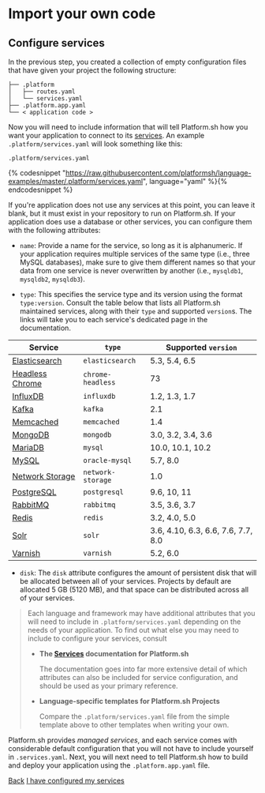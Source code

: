# Import your own code

## Configure services

In the previous step, you created a collection of empty configuration files that have given your project the following structure:

```.
├── .platform
│   ├── routes.yaml
│   └── services.yaml
├── .platform.app.yaml
└── < application code >
```

Now you will need to include information that will tell Platform.sh how you want your application to connect to its [services](/configuration/services.md). An example `.platform/services.yaml` will look something like this:

`.platform/services.yaml`

{% codesnippet "https://raw.githubusercontent.com/platformsh/language-examples/master/.platform/services.yaml", language="yaml" %}{% endcodesnippet %}

If you're application does not use any services at this point, you can leave it blank, but it must exist in your repository to run on Platform.sh. If your application does use a database or other services, you can configure them with the following attributes:

* `name`: Provide a name for the service, so long as it is alphanumeric. If your application requires multiple services of the same type (i.e., three MySQL databases), make sure to give them different names so that your data from one service is never overwritten by another (i.e., `mysqldb1`, `mysqldb2`, `mysqldb3`).

* `type`: This specifies the service type and its version using the format `type:version`. Consult the table below that lists all Platform.sh maintained services, along with their `type` and supported `version`s. The links will take you to each service's dedicated page in the documentation.

| **Service**                                                    | **`type`**        | **Supported `version`**             |
|----------------------------------------------------------------|-------------------|-------------------------------------|
| [Elasticsearch](/configuration/services/elasticsearch.md)      | `elasticsearch`   | 5.3, 5.4, 6.5                       |
| [Headless Chrome](/configuration/services/headless-chrome.md)  | `chrome-headless` | 73                                  |
| [InfluxDB](/configuration/services/influxdb.md)                | `influxdb`        | 1.2, 1.3, 1.7                       |
| [Kafka](/configuration/services/kafka.md)                      | `kafka`           | 2.1                                 |
| [Memcached](/configuration/services/memcached.md)              | `memcached`       | 1.4                                 |
| [MongoDB](/configuration/services/mongodb.md)                  | `mongodb`         | 3.0, 3.2, 3.4, 3.6                  |
| [MariaDB](/configuration/services/mysql.md)                    | `mysql`           | 10.0, 10.1, 10.2                    |
| [MySQL](/configuration/services/mysql.md)                      | `oracle-mysql`    | 5.7, 8.0                            |
| [Network Storage](/configuration/services/network-storage.md)  | `network-storage` | 1.0                                 |
| [PostgreSQL](/configuration/services/postgresql.md)            | `postgresql`      | 9.6, 10, 11                         |
| [RabbitMQ](/configuration/services/rabbitmq.md)                | `rabbitmq`        | 3.5, 3.6, 3.7                       |
| [Redis](/configuration/services/redis.md)                      | `redis`           | 3.2, 4.0, 5.0                       |
| [Solr](/configuration/services/solr.md)                        | `solr`            | 3.6, 4.10, 6.3, 6.6, 7.6, 7.7, 8.0  |
| [Varnish](/configuration/services/varnish.md)                  | `varnish`         | 5.2, 6.0                            |


* `disk`: The `disk` attribute configures the amount of persistent disk that will be allocated between all of your services. Projects by default are allocated 5 GB (5120 MB), and that space can be distributed across all of your services.

> Each language and framework may have additional attributes that you will need to include in `.platform/services.yaml` depending on the needs of your application. To find out what else you may need to include to configure your services, consult
>
> * **The [Services](/configuration/services.md) documentation for Platform.sh**
>
>    The documentation goes into far more extensive detail of which attributes can also be included for service configuration, and should be used as your primary reference.  
>
> * **Language-specific templates for Platform.sh Projects**
>
>    Compare the `.platform/services.yaml` file from the simple template above to other templates when writing your own.


Platform.sh provides _managed services_, and each service comes with considerable default configuration that you will not have to include yourself in `.services.yaml`. Next,
you will next need to tell Platform.sh how to build and deploy your application using the `.platform.app.yaml` file.

<div class="buttons">
  <a href="#" class="prev-link button-link">Back</a>
  <a href="#" class="next-link button-link">I have configured my services</a>
</div>
